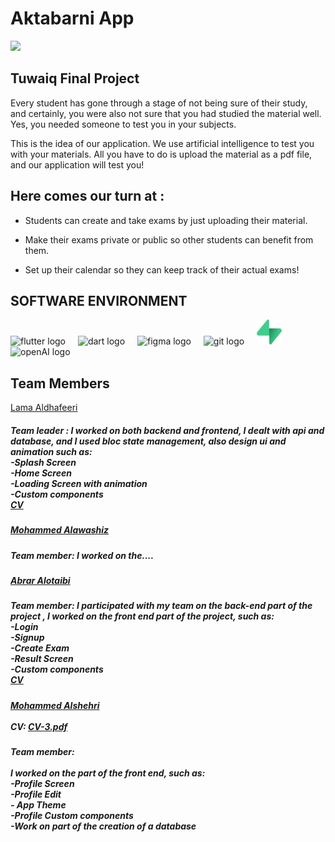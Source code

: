 # Aktabarni App

<div align="left">
  <img height="100" src="https://github.com/TuwaiqFinalProject/Aktabarni/assets/84765301/e068a56e-b1b3-4800-b9d9-b9b67b0906cb"  />
</div>


## Tuwaiq Final Project
Every student has gone through a stage of not being sure of their study, and certainly, you were also not sure that you had studied the material well. Yes, you needed someone to test you in your subjects.

This is the idea of our application. We use artificial intelligence to test you with your materials. All you have to do is upload the material as a pdf file, and our application will test you!

## Here comes our turn at :

- Students can create and take exams by just uploading their material.

- Make their exams private or public so other students can benefit from them.

- Set up their calendar so they can keep track of their actual exams!

## SOFTWARE ENVIRONMENT
<div align="left">
  <img src="https://cdn.jsdelivr.net/gh/devicons/devicon/icons/flutter/flutter-original.svg" height="40" alt="flutter logo"  />
  <img width="12" />
  <img src="https://cdn.jsdelivr.net/gh/devicons/devicon/icons/dart/dart-original.svg" height="40" alt="dart logo"  />
  <img width="12" />
  <img src="https://cdn.jsdelivr.net/gh/devicons/devicon/icons/figma/figma-original.svg" height="40" alt="figma logo"  />
  <img width="12" />
  <img src="https://cdn.jsdelivr.net/gh/devicons/devicon/icons/git/git-original.svg" height="40" alt="git logo"  />
  <img width="12" />
  <img src="https://raw.githubusercontent.com/github/explore/f4ec5347a36e06540a69376753a7c37a8cb5a136/topics/supabase/supabase.png" height="40" alt="supabase logo"  />
   <img src="https://github.com/TuwaiqFinalProject/Aktabarni/assets/84765301/aa3c030b-306d-45d0-ab02-4ea2fee52cc0" height="40" alt="openAI logo"  />
  

</div>


##  Team Members

  <a href="https://github.com/Lama-Aldhafeeri">Lama Aldhafeeri</a>
  <h5>Team leader :
I worked on both backend and frontend, I dealt with api and database, and I used bloc state management, also design ui and animation such as:<br>
  -Splash Screen<br> 
  -Home Screen <br> 
  -Loading Screen with animation <br>
  -Custom components <br>
    <a href="https://drive.google.com/drive/folders/1uBmCM1mWBSM4pCeDAblf7MNmkCTAt5A5?usp=drive_link"> CV </a><br>
    <h5/> 
    

  

  <a href="https://github.com/Alawashez2">Mohammed Alawashiz</a>
    <h5>Team member:
I worked on the....<h5/>

  <a href="https://github.com/AbrarSaud">Abrar Alotaibi</a>
    <h5>Team member:
 I participated with my team on the back-end part of the project , I worked on the front end part of the project, such as:<br>
-Login <br>
-Signup<br>
-Create Exam <br>
-Result Screen<br> 
-Custom components  <br>
<a href="https://github.com/TuwaiqFinalProject/Aktabarni/files/12600061/Abrar.Alotaibi.s.Resume.3.pdf"> CV </a> <br>



<h5/>  
 
  <a href="https://github.com/Malshehrim">Mohammed Alshehri</a> <br>
   <br> CV: [CV-3.pdf](https://github.com/TuwaiqFinalProject/Aktabarni/files/12599517/CV-3.pdf)
 <h5>Team member: <br> <br>
I worked on the part of the front end, such as:<br>
-Profile Screen <br>
-Profile Edit <br>
- App Theme  <br>
-Profile Custom components <br>
-Work on part of the creation of a database <br>


